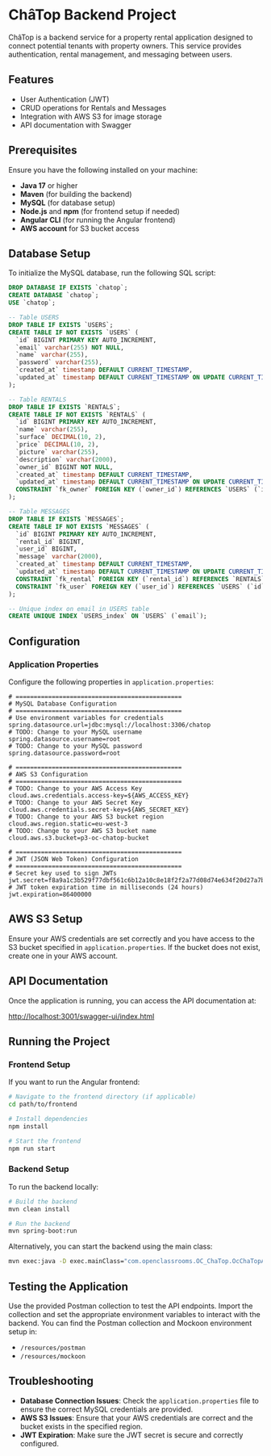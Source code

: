 # ChâTop Backend Project

ChâTop is a backend service for a property rental application designed to connect potential tenants with property owners. This service provides authentication, rental management, and messaging between users.

## Features

- User Authentication (JWT)
- CRUD operations for Rentals and Messages
- Integration with AWS S3 for image storage
- API documentation with Swagger

## Prerequisites

Ensure you have the following installed on your machine:

- **Java 17** or higher
- **Maven** (for building the backend)
- **MySQL** (for database setup)
- **Node.js** and **npm** (for frontend setup if needed)
- **Angular CLI** (for running the Angular frontend)
- **AWS account** for S3 bucket access

## Database Setup

To initialize the MySQL database, run the following SQL script:

```sql
DROP DATABASE IF EXISTS `chatop`;
CREATE DATABASE `chatop`;
USE `chatop`;

-- Table USERS
DROP TABLE IF EXISTS `USERS`;
CREATE TABLE IF NOT EXISTS `USERS` (
  `id` BIGINT PRIMARY KEY AUTO_INCREMENT,
  `email` varchar(255) NOT NULL,
  `name` varchar(255),
  `password` varchar(255),
  `created_at` timestamp DEFAULT CURRENT_TIMESTAMP,
  `updated_at` timestamp DEFAULT CURRENT_TIMESTAMP ON UPDATE CURRENT_TIMESTAMP
);

-- Table RENTALS
DROP TABLE IF EXISTS `RENTALS`;
CREATE TABLE IF NOT EXISTS `RENTALS` (
  `id` BIGINT PRIMARY KEY AUTO_INCREMENT,
  `name` varchar(255),
  `surface` DECIMAL(10, 2),
  `price` DECIMAL(10, 2),
  `picture` varchar(255),
  `description` varchar(2000),
  `owner_id` BIGINT NOT NULL,
  `created_at` timestamp DEFAULT CURRENT_TIMESTAMP,
  `updated_at` timestamp DEFAULT CURRENT_TIMESTAMP ON UPDATE CURRENT_TIMESTAMP,
  CONSTRAINT `fk_owner` FOREIGN KEY (`owner_id`) REFERENCES `USERS` (`id`) ON DELETE CASCADE
);

-- Table MESSAGES
DROP TABLE IF EXISTS `MESSAGES`;
CREATE TABLE IF NOT EXISTS `MESSAGES` (
  `id` BIGINT PRIMARY KEY AUTO_INCREMENT,
  `rental_id` BIGINT,
  `user_id` BIGINT,
  `message` varchar(2000),
  `created_at` timestamp DEFAULT CURRENT_TIMESTAMP,
  `updated_at` timestamp DEFAULT CURRENT_TIMESTAMP ON UPDATE CURRENT_TIMESTAMP,
  CONSTRAINT `fk_rental` FOREIGN KEY (`rental_id`) REFERENCES `RENTALS` (`id`) ON DELETE CASCADE,
  CONSTRAINT `fk_user` FOREIGN KEY (`user_id`) REFERENCES `USERS` (`id`) ON DELETE CASCADE
);

-- Unique index on email in USERS table
CREATE UNIQUE INDEX `USERS_index` ON `USERS` (`email`);
```
## Configuration

### Application Properties

Configure the following properties in `application.properties`:

```properties
# ==============================================
# MySQL Database Configuration
# ==============================================
# Use environment variables for credentials
spring.datasource.url=jdbc:mysql://localhost:3306/chatop
# TODO: Change to your MySQL username
spring.datasource.username=root
# TODO: Change to your MySQL password
spring.datasource.password=root

# ==============================================
# AWS S3 Configuration
# ==============================================
# TODO: Change to your AWS Access Key
cloud.aws.credentials.access-key=${AWS_ACCESS_KEY}
# TODO: Change to your AWS Secret Key
cloud.aws.credentials.secret-key=${AWS_SECRET_KEY}
# TODO: Change to your AWS S3 bucket region
cloud.aws.region.static=eu-west-3
# TODO: Change to your AWS S3 bucket name
cloud.aws.s3.bucket=p3-oc-chatop-bucket

# ==============================================
# JWT (JSON Web Token) Configuration
# ==============================================
# Secret key used to sign JWTs
jwt.secret=f8a9a1c3b529f77dbf561c6b12a10c8e18f2f2a77d08d74e634f20d27a7be8b5
# JWT token expiration time in milliseconds (24 hours)
jwt.expiration=86400000

```
## AWS S3 Setup

Ensure your AWS credentials are set correctly and you have access to the S3 bucket specified in `application.properties`. If the bucket does not exist, create one in your AWS account.

## API Documentation

Once the application is running, you can access the API documentation at:

[http://localhost:3001/swagger-ui/index.html](http://localhost:3001/swagger-ui/index.html)

## Running the Project

### Frontend Setup

If you want to run the Angular frontend:

```bash
# Navigate to the frontend directory (if applicable)
cd path/to/frontend

# Install dependencies
npm install

# Start the frontend
npm run start
```


### Backend Setup
To run the backend locally:

```bash
# Build the backend
mvn clean install

# Run the backend
mvn spring-boot:run
```
Alternatively, you can start the backend using the main class:

```bash
mvn exec:java -D exec.mainClass="com.openclassrooms.OC_ChaTop.OcChaTopApplication"
```
## Testing the Application

Use the provided Postman collection to test the API endpoints. Import the collection and set the appropriate environment variables to interact with the backend. You can find the Postman collection and Mockoon environment setup in:

- `/resources/postman`
- `/resources/mockoon`

## Troubleshooting

- **Database Connection Issues**: Check the `application.properties` file to ensure the correct MySQL credentials are provided.
- **AWS S3 Issues**: Ensure that your AWS credentials are correct and the bucket exists in the specified region.
- **JWT Expiration**: Make sure the JWT secret is secure and correctly configured.
